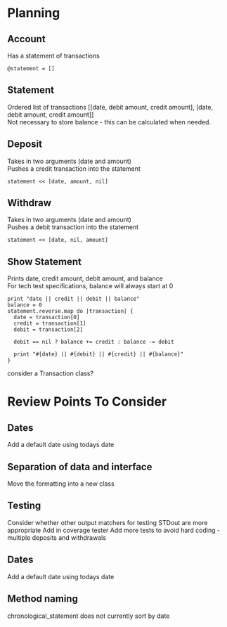 # Planning

## Account 
Has a statement of transactions
```
@statement = []
```
## Statement
Ordered list of transactions [[date, debit amount, credit amount], [date, debit amount, credit amount]]  
Not necessary to store balance - this can be calculated when needed.

## Deposit
Takes in two arguments (date and amount)  
Pushes a credit transaction into the statement  
```
statement << [date, amount, nil]
```

## Withdraw
Takes in two arguments (date and amount)  
Pushes a debit transaction into the statement  
```
statement << [date, nil, amount]
```

## Show Statement
Prints date, credit amount, debit amount, and balance  
For tech test specifications, balance will always start at 0  
``` 
print "date || credit || debit || balance"
balance = 0
statement.reverse.map do |transaction| {
  date = transaction[0]
  credit = transaction[1]
  debit = transaction[2]
  
  debit == nil ? balance += credit : balance -= debit

  print "#{date} || #{debit} || #{credit} || #{balance}"  
}
```

consider a Transaction class?

# Review Points To Consider

## Dates

Add a default date using todays date

## Separation of data and interface

Move the formatting into a new class

## Testing

Consider whether other output matchers for testing STDout are more appropriate
Add in coverage tester
Add more tests to avoid hard coding - multiple deposits and withdrawals

## Dates

Add a default date using todays date

## Method naming

chronological_statement does not currently sort by date